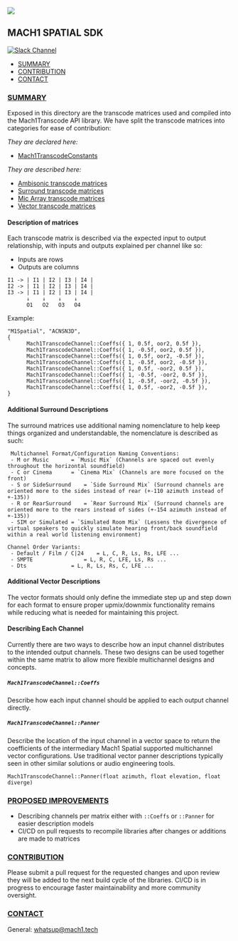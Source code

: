 <a href="http://dev.mach1.tech"><img src="https://mach1-public.s3.amazonaws.com/assets/logo_big_b_l.png"></a>

## MACH1 SPATIAL SDK ##
[![Slack Channel](https://img.shields.io/badge/Slack-Join-purple)](https://join.slack.com/t/spatialaudio/shared_invite/enQtNjk0ODE4NjQ4NjExLWQ5YWUyNWQ4NWEwMDEwZmJiNmI5MzBhYjM3OTE3NTYxYzdjZDE2YTlhZDI4OGY0ZjdkNmM1NzgxNjI5OGU4ZWE)

* [SUMMARY](#summary)
* [CONTRIBUTION](#contribution)
* [CONTACT](#contact)

### [SUMMARY](#summary) ###
Exposed in this directory are the transcode matrices used and compiled into the Mach1Transcode API library. We have split the transcode matrices into categories for ease of contribution: 

*They are declared here:*

 - [Mach1TranscodeConstants](https://github.com/Mach1Studios/m1-sdk/blob/master/public/Mach1TranscodeConstants.h)

*They are described here:*

 - [Ambisonic transcode matrices](https://github.com/Mach1Studios/m1-sdk/blob/master/public/Mach1TranscodeAmbisonicFormats.h)
 - [Surround transcode matrices](https://github.com/Mach1Studios/m1-sdk/blob/master/public/Mach1TranscodeSurroundFormats.h)
 - [Mic Array transcode matrices](https://github.com/Mach1Studios/m1-sdk/blob/master/public/Mach1TranscodeMicArrayFormats.h)
 - [Vector transcode matrices](https://github.com/Mach1Studios/m1-sdk/blob/master/public/Mach1TranscodeVectorFormats.h)

#### Description of matrices ####
Each transcode matrix is described via the expected input to output relationship, with inputs and outputs explained per channel like so: 
 - Inputs are rows
 - Outputs are columns
```
I1 -> | I1 | I2 | I3 | I4 |
I2 -> | I1 | I2 | I3 | I4 |
I3 -> | I1 | I2 | I3 | I4 |
      ↓    ↓    ↓    ↓ 
      O1   O2   O3   O4
```
Example: 
```
"M1Spatial", "ACNSN3D",
{
      Mach1TranscodeChannel::Coeffs({ 1, 0.5f, oor2, 0.5f }),
      Mach1TranscodeChannel::Coeffs({ 1, -0.5f, oor2, 0.5f }),
      Mach1TranscodeChannel::Coeffs({ 1, 0.5f, oor2, -0.5f }),
      Mach1TranscodeChannel::Coeffs({ 1, -0.5f, oor2, -0.5f }),
      Mach1TranscodeChannel::Coeffs({ 1, 0.5f, -oor2, 0.5f }),
      Mach1TranscodeChannel::Coeffs({ 1, -0.5f, -oor2, 0.5f }),
      Mach1TranscodeChannel::Coeffs({ 1, -0.5f, -oor2, -0.5f }),
      Mach1TranscodeChannel::Coeffs({ 1, 0.5f, -oor2, -0.5f }),
}
```

#### Additional Surround Descriptions
The surround matrices use additional naming nomenclature to help keep things organized and understandable, the nomenclature is described as such: 
```
 Multichannel Format/Configuration Naming Conventions:
 - M or Music		= `Music Mix` (Channels are spaced out evenly throughout the horizontal soundfield)
 - C or Cinema		= `Cinema Mix` (Channels are more focused on the front)
 - S or SideSurround 	= `Side Surround Mix` (Surround channels are oriented more to the sides instead of rear (+-110 azimuth instead of +-135))
 - R or RearSurround 	= `Rear Surround Mix` (Surround channels are oriented more to the rears instead of sides (+-154 azimuth instead of +-135))
 - SIM or Simulated	= `Simulated Room Mix` (Lessens the divergence of virtual speakers to quickly simulate hearing front/back soundfield within a real world listening environment)

Channel Order Variants:
 - Default / Film / C|24  	= L, C, R, Ls, Rs, LFE ...
 - SMPTE				= L, R, C, LFE, Ls, Rs ...
 - Dts				= L, R, Ls, Rs, C, LFE ...
```

#### Additional Vector Descriptions
The vector formats should only define the immediate step up and step down for each format to ensure proper upmix/downmix functionality remains while reducing what is needed for maintaining this project.

#### Describing Each Channel
Currently there are two ways to describe how an input channel distributes to the intended output channels. These two designs can be used together within the same matrix to allow more flexible multichannel designs and concepts.

##### `Mach1TranscodeChannel::Coeffs`
Describe how each input channel should be applied to each output channel directly. 

##### `Mach1TranscodeChannel::Panner`
Describe the location of the input channel in a vector space to return the coefficients of the intermediary Mach1 Spatial supported multichannel vector configurations. Use traditional vector panner descriptions typically seen in other similar solutions or audio engineering tools.

`Mach1TranscodeChannel::Panner(float azimuth, float elevation, float diverge)`

### [PROPOSED IMPROVEMENTS](#improvements) ###
 - Describing channels per matrix either with `::Coeffs` or `::Panner` for easier description models
 - CI/CD on pull requests to recompile libraries after changes or additions are made to matrices

### [CONTRIBUTION](#contribution) ###
Please submit a pull request for the requested changes and upon review they will be added to the next build cycle of the libraries. CI/CD is in progress to encourage faster maintainability and more community oversight.

### [CONTACT](#contact) ###

General:
whatsup@mach1.tech